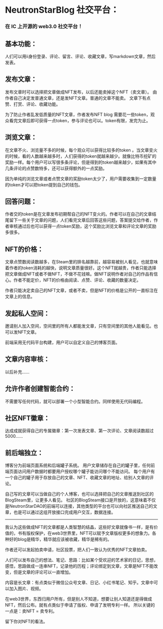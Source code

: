 # NeutronStarBlog 社交平台：
### 在 IC 上开源的 web3.0 社交平台！
## 基本功能：
人们可以用ii身份登录、评论、留言、评论、收藏文章，写markdown文章，然后发表。

## 发布文章：
发布文章时可以选择把文章做成NFT发布，以后还能卖掉这个NFT（卖文章）。
由作者自己决定发普通文章，还是发NFT文章。普通的文章不能卖。
文章下有点赞、打赏、评论、收藏功能。

为了防止作者乱发低质量的NFT文章，作者发布NFT blog 需要花一些token，观众看完文章后即可获得一点token，参与评论也可以。token有限，发完为止。

## 浏览文章：
在文章不火、浏览量不多的时候，每个观众可以获得比较多的token 。当文章变火的时候，看的人数越来越多时，人们获得的token就越来越少。就像比特币挖矿的奖励一样。每个用户可以写很多条评论，但是得到的token越来越少，如果有其中几条评论的点赞数特多，还可以获得额外的一点奖励。

因为单纯的浏览文章或者点赞文章的奖励token太少了，用户需要收集到一定数量的token才可以把token提到自己的钱包。

## 回答问题：
作者交的token是在文章发布初期帮自己的NFT变火的。作者可以在自己的文章结尾留下一些关于文章的问题，人们看完文章后回答这些问题，答案提交给作者，作者审核通过后也可以获得一点token奖励，这个奖励比浏览文章和评论文章的奖励多很多。

## NFT的价格：
文章点赞数阅读数越多，在Steam里的排名越靠前，越容易被别人看见，也就意味着作者的token消耗的越快，说明文章质量很好。这个NFT就越贵，作者只能选择把文章做成NFT或者不做NFT，不做不花钱嘛。做NFT说明作者对自己的作品有信心。作者不能定价，NFT的价格由阅读、点赞、评论、收藏的数量决定。

作者只能决定卖自己的NFT文章，或者不卖，但是NFT的价格是公开的一直标注在文章上的信息。

## 发起私人空间：
邀请别人加入空间，空间里的所有人都能发文章，只有空间里的其他人能看见。也可以发NFT文章。

前端采用无代码平台构建，用户可以自定义自己的博客页面。

## 文章内容审核：
以后补充......

## 允许作者创建智能合约：
不需要写任何代码，就可以部署一个小型智能合约。同样使用无代码编程。

## 社区NFT徽章：
达成成就获得自己的专属徽章：第一次发表文章、第一次评论、文章阅读数超过5000......

## 前后端独立：
博客分为前端页面系统和后端罐子系统。
用户文章储存在自己的罐子里，任何前端页面访问用户数据时都要用户授权哪个罐子能访问哪个不能访问。
每个用户有一个自己的罐子用于存放自己的文章、NFT、收藏文章的地址、给别人文章的评论。

自己写的文章可以当做自己的个人博客，也可以选择把自己的文章推送到社区的BlogSteam里，让更多人看见。
社区的BlogSteam接口是开放的，这意味着不仅是NeutronStarDAO的前端可以连接，其他类型的平台也可以向社区推送自己的文章，也是可以通过这组开放接口完成用户交互，数据连接。

---

我认为这些做成NFT的文章都是人类智慧的结晶，这些好文章就像书一样，是有价值的，书有版权保护，在web3世界里，NFT可以赋予文章版权更多的想象力。各种好的blog是精华，精华就应该被收藏，精华是稀有的。

作者还可以发起拍卖申请，社区投票，把人们一致认为优秀的NFT文章拍卖。

人们可以发布自己的想法、笔记、思路：比如某个受欢迎的艺术家的日记，思想，感悟，思路做成一连串NFT，记录他的历程；评论绑定到文章，文章是NFT不能改变，但是文章的评论可以一直增加。

内容是长文章：有点类似于微信公众号文章、日记、小红书笔记、知乎。文章中可以加入图片、视频。

在web3世界，东西归用户所有，但是别人不知道，想要让别人知道还是得做成NFT，然后公布。就有点类似于申请了版权、申请了发明专利一样。
所以关键的一点是：卖NFT = 卖专利。

留下你对NFT的看法。
